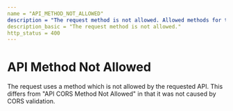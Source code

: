 ```yaml
---
name = "API_METHOD_NOT_ALLOWED"
description = "The request method is not allowed. Allowed methods for this endpoint: {allowed_methods}."
description_basic = "The request method is not allowed."
http_status = 400
---
```


# API Method Not Allowed

The request uses a method which is not allowed by the requested API. This differs from "API CORS Method Not Allowed" in that it was not caused by CORS validation.

